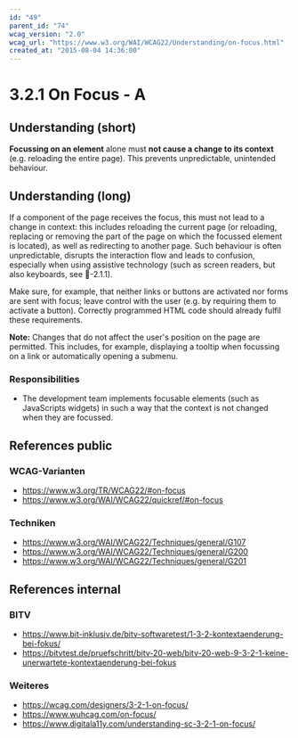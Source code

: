 ```yaml
---
id: "49"
parent_id: "74"
wcag_version: "2.0"
wcag_url: "https://www.w3.org/WAI/WCAG22/Understanding/on-focus.html"
created_at: "2015-08-04 14:36:00"
---
```


# 3.2.1 On Focus - A

## Understanding (short)

**Focussing on an element** alone must **not cause a change to its context** (e.g. reloading the entire page). This prevents unpredictable, unintended behaviour.

## Understanding (long)

If a component of the page receives the focus, this must not lead to a change in context: this includes reloading the current page (or reloading, replacing or removing the part of the page on which the focussed element is located), as well as redirecting to another page. Such behaviour is often unpredictable, disrupts the interaction flow and leads to confusion, especially when using assistive technology (such as screen readers, but also keyboards, see 📜-2.1.1).

Make sure, for example, that neither links or buttons are activated nor forms are sent with focus; leave control with the user (e.g. by requiring them to activate a button). Correctly programmed HTML code should already fulfil these requirements.

**Note:** Changes that do not affect the user's position on the page are permitted. This includes, for example, displaying a tooltip when focussing on a link or automatically opening a submenu.

### Responsibilities

- The development team implements focusable elements (such as JavaScripts widgets) in such a way that the context is not changed when they are focussed.

## References public

### WCAG-Varianten
- <https://www.w3.org/TR/WCAG22/#on-focus>
- <https://www.w3.org/WAI/WCAG22/quickref/#on-focus>

### Techniken
- <https://www.w3.org/WAI/WCAG22/Techniques/general/G107>
- <https://www.w3.org/WAI/WCAG22/Techniques/general/G200>
- <https://www.w3.org/WAI/WCAG22/Techniques/general/G201>

## References internal

### BITV
- <https://www.bit-inklusiv.de/bitv-softwaretest/1-3-2-kontextaenderung-bei-fokus/>
- <https://bitvtest.de/pruefschritt/bitv-20-web/bitv-20-web-9-3-2-1-keine-unerwartete-kontextaenderung-bei-fokus>

### Weiteres
- <https://wcag.com/designers/3-2-1-on-focus/>
- <https://www.wuhcag.com/on-focus/>
- <https://www.digitala11y.com/understanding-sc-3-2-1-on-focus/>